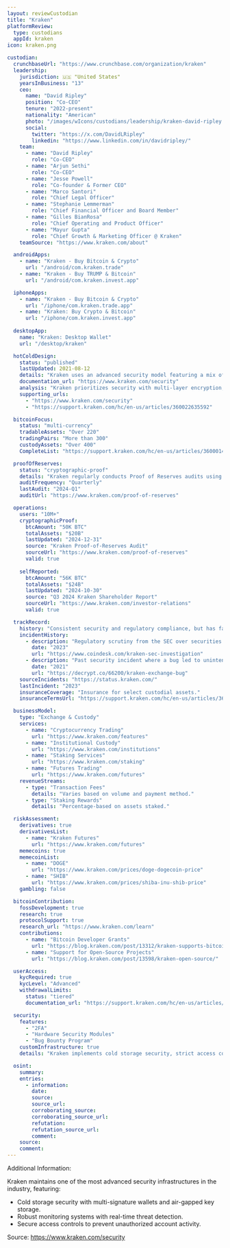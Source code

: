 ```yaml
---
layout: reviewCustodian
title: "Kraken"
platformReview:
  type: custodians
  appId: kraken
icon: kraken.png

custodian:
  crunchbaseUrl: "https://www.crunchbase.com/organization/kraken"
  leadership:
    jurisdiction: 🇺🇸 "United States"
    yearsInBusiness: "13"
    ceo:
      name: "David Ripley"
      position: "Co-CEO"
      tenure: "2022-present"
      nationality: "American"
      photo: "/images/wIcons/custodians/leadership/kraken-david-ripley.png"
      social:
        twitter: "https://x.com/DavidLRipley"
        linkedin: "https://www.linkedin.com/in/davidripley/"
    team:
      - name: "David Ripley"
        role: "Co-CEO"
      - name: "Arjun Sethi"
        role: "Co-CEO"
      - name: "Jesse Powell"
        role: "Co-founder & Former CEO"
      - name: "Marco Santori"
        role: "Chief Legal Officer"
      - name: "Stephanie Lemmerman"
        role: "Chief Financial Officer and Board Member"
      - name: "Gilles BianRosa"
        role: "Chief Operating and Product Officer"
      - name: "Mayur Gupta"
        role: "Chief Growth & Marketing Officer @ Kraken"
    teamSource: "https://www.kraken.com/about"

  androidApps:
    - name: "Kraken - Buy Bitcoin & Crypto"
      url: "/android/com.kraken.trade"
    - name: "Kraken - Buy TRUMP & Bitcoin"
      url: "/android/com.kraken.invest.app"

  iphoneApps:
    - name: "Kraken - Buy Bitcoin & Crypto"
      url: "/iphone/com.kraken.trade.app"
    - name: "Kraken: Buy Crypto & Bitcoin"
      url: "/iphone/com.kraken.invest.app"
  
  desktopApp:
    name: "Kraken: Desktop Wallet"
    url: "/desktop/kraken"

  hotColdDesign:
    status: "published"
    lastUpdated: 2021-08-12
    details: "Kraken uses an advanced security model featuring a mix of offline cold storage, HSMs, and multi-signature wallets to ensure the safety of customer funds. Approximately 95% of funds are stored in cold wallets distributed across multiple geographic locations."
    documentation_url: "https://www.kraken.com/security"
    analysis: "Kraken prioritizes security with multi-layer encryption, strict access controls, and global cold storage distribution, ensuring robust asset protection."
    supporting_urls:
      - "https://www.kraken.com/security"
      - "https://support.kraken.com/hc/en-us/articles/360022635592"

  bitcoinFocus:
    status: "multi-currency"
    tradableAssets: "Over 220"
    tradingPairs: "More than 300"
    custodyAssets: "Over 400"
    CompleteList: "https://support.kraken.com/hc/en-us/articles/360001425846"

  proofOfReserves:
    status: "cryptographic-proof"
    details: "Kraken regularly conducts Proof of Reserves audits using cryptographic techniques, allowing users to independently verify their balances against blockchain data."
    auditFrequency: "Quarterly"
    lastAudit: "2024-Q1"
    auditUrl: "https://www.kraken.com/proof-of-reserves"

  operations:
    users: "10M+"
    cryptographicProof:
      btcAmount: "50K BTC"
      totalAssets: "$20B"
      lastUpdated: "2024-12-31"
      source: "Kraken Proof-of-Reserves Audit"
      sourceUrl: "https://www.kraken.com/proof-of-reserves"
      valid: true
    
    selfReported:
      btcAmount: "56K BTC"
      totalAssets: "$24B"
      lastUpdated: "2024-10-30"
      source: "Q3 2024 Kraken Shareholder Report"
      sourceUrl: "https://www.kraken.com/investor-relations"
      valid: true

  trackRecord:
    history: "Consistent security and regulatory compliance, but has faced regulatory challenges."
    incidentHistory:
      - description: "Regulatory scrutiny from the SEC over securities offerings."
        date: "2023"
        url: "https://www.coindesk.com/kraken-sec-investigation"
      - description: "Past security incident where a bug led to unintended liquidations."
        date: "2021"
        url: "https://decrypt.co/66200/kraken-exchange-bug"
    sourceIncidents: "https://status.kraken.com/"
    lastIncident: "2023"
    insuranceCoverage: "Insurance for select custodial assets."
    insuranceTermsUrl: "https://support.kraken.com/hc/en-us/articles/360001362626"

  businessModel:
    type: "Exchange & Custody"
    services:
      - name: "Cryptocurrency Trading"
        url: "https://www.kraken.com/features"
      - name: "Institutional Custody"
        url: "https://www.kraken.com/institutions"
      - name: "Staking Services"
        url: "https://www.kraken.com/staking"
      - name: "Futures Trading"
        url: "https://www.kraken.com/futures"
    revenueStreams:
      - type: "Transaction Fees"
        details: "Varies based on volume and payment method."
      - type: "Staking Rewards"
        details: "Percentage-based on assets staked."

  riskAssessment:
    derivatives: true
    derivativesList:
      - name: "Kraken Futures"
        url: "https://www.kraken.com/futures"
    memecoins: true
    memecoinList:
      - name: "DOGE"
        url: "https://www.kraken.com/prices/doge-dogecoin-price"
      - name: "SHIB"
        url: "https://www.kraken.com/prices/shiba-inu-shib-price"
    gambling: false

  bitcoinContribution:
    fossDevelopment: true
    research: true
    protocolSupport: true
    research_url: "https://www.kraken.com/learn"
    contributions:
      - name: "Bitcoin Developer Grants"
        url: "https://blog.kraken.com/post/13312/kraken-supports-bitcoin-development/"
      - name: "Support for Open-Source Projects"
        url: "https://blog.kraken.com/post/13598/kraken-open-source/"

  userAccess:
    kycRequired: true
    kycLevel: "Advanced"
    withdrawalLimits:
      status: "tiered"
      documentation_url: "https://support.kraken.com/hc/en-us/articles/360001368283"

  security:
    features:
      - "2FA"
      - "Hardware Security Modules"
      - "Bug Bounty Program"
    customInfrastructure: true
    details: "Kraken implements cold storage security, strict access controls, and real-time monitoring."

  osint:
    summary: 
    entries:
      - information: 
        date: 
        source: 
        source_url: 
        corroborating_source: 
        corroborating_source_url: 
        refutation: 
        refutation_source_url: 
        comment: 
    source:
    comment:
---
```


Additional Information:

Kraken maintains one of the most advanced security infrastructures in the industry, featuring:
- Cold storage security with multi-signature wallets and air-gapped key storage.
- Robust monitoring systems with real-time threat detection.
- Secure access controls to prevent unauthorized account activity.

Source: https://www.kraken.com/security
